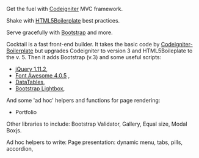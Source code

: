 Get the fuel with [Codeigniter](https://www.codeigniter.com/) MVC framework.

Shake with [HTML5Boilerplate](https://html5boilerplate.com/) best practices.

Serve gracefully with [Bootstrap](http://getbootstrap.com/) and more.

<span class="lead">Cocktail</span> is a fast front-end builder. It takes the basic code by [Codeigniter-Boilerplate](http://ariok.github.io/codeigniter-boilerplate/) but upgrades Codeigniter to version 3 and HTML5Boileplate to the v. 5\. Then it adds Bootstrap (v.3) and some useful scripts:

*   [jQuery 1.11.2](https://jquery.com/),
*   [Font Awesome 4.0.5](https://fortawesome.github.io/Font-Awesome/) ,
*   [DataTables](https://datatables.net/),
*   [Bootstrap Lightbox](http://ashleydw.github.io/lightbox/),

And some 'ad hoc' helpers and functions for page rendering:

*   Portfolio

Other libraries to include: Bootstrap Validator, Gallery, Equal size, Modal Boxjs.

Ad hoc helpers to write: Page presentation: dynamic menu, tabs, pills, accordion,
